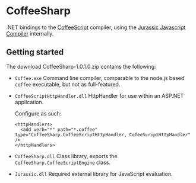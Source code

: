 CoffeeSharp
===========

.NET bindings to the [CoffeeScript][1] compiler, using the [Jurassic Javascript Compiler][2] internally.

Getting started
---------------

The download CoffeeSharp-1.0.1.0.zip contains the following:

  - `Coffee.exe` Command line compiler, comparable to the node.js based `coffee` executable, but not as full-featured.
  - `CoffeeScriptHttpHandler.dll` HttpHandler for use within an ASP.NET application.

    Configure as such:

        <httpHandlers>
          <add verb="*" path="*.coffee" type="CoffeeSharp.CoffeeScriptHttpHandler, CofeeScriptHttpHandler" />
        </httpHandlers>

  - `CoffeeSharp.dll` Class library, exports the `CoffeeSharp.CoffeeScriptEngine` class.
  - `Jurassic.dll` Required external library for JavaScript evaluation.

[1]: http://coffeescript.org/
[2]: http://jurassic.codeplex.com/
